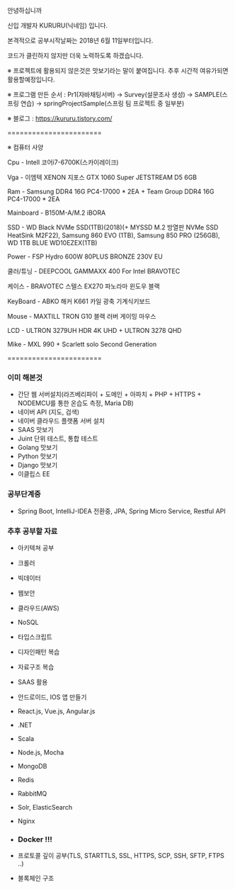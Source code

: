 안녕하십니까

신입 개발자 KURURU(닉네임) 입니다.

본격적으로 공부시작날짜는 2018년 6월 11일부터입니다.

코드가 클린하지 않지만 더욱 노력하도록 하겠습니다.

※ 프로젝트에 활용되지 않은것은 맛보기라는 말이 붙여집니다. 추후 시간적 여유가되면 활용할예정입니다.

※ 프로그램 만든 순서 : Pr1(자바채팅서버) -> Survey(설문조사 생성) -> SAMPLE(스프링 연습) -> springProjectSample(스프링 팀 프로젝트 중 일부분)

※ 블로그 : https://kururu.tistory.com/

=======================

※ 컴퓨터 사양

Cpu - Intell 코어i7-6700K(스카이레이크)

Vga - 이엠텍 XENON 지포스 GTX 1060 Super JETSTREAM D5 6GB 

Ram - Samsung DDR4 16G PC4-17000 * 2EA +  Team Group DDR4 16G PC4-17000 * 2EA

Mainboard - B150M-A/M.2 iBORA

SSD - WD Black NVMe SSD(1TB)(2018)(+ MYSSD M.2 방열판 NVMe SSD HeatSink M2F22), Samsung 860 EVO (1TB), Samsung 850 PRO (256GB), WD 1TB 
BLUE WD10EZEX(1TB)

Power - FSP Hydro 600W 80PLUS BRONZE 230V EU

쿨러/튜닝 - DEEPCOOL GAMMAXX 400 For Intel BRAVOTEC

케이스 - BRAVOTEC 스텔스 EX270 파노라마 윈도우 블랙


KeyBoard - ABKO 해커 K661 카일 광축 기계식키보드

Mouse - MAXTILL TRON G10 블랙 러버 게이밍 마우스

LCD - ULTRON 3279UH HDR 4K UHD + ULTRON 3278 QHD

Mike - MXL 990 + Scarlett solo Second Generation

=======================

### 이미 해본것
- 간단 웹 서버설치(라즈베리파이 + 도메인 + 아파치 + PHP + HTTPS + NODEMCU를 통한 온습도 측정, Maria DB)
- 네이버 API (지도, 검색)
- 네이버 클라우드 플랫폼 서버 설치
- SAAS 맛보기
- Juint 단위 테스트, 통합 테스트
- Golang 맛보기
- Python 맛보기
- Django 맛보기
- 이클립스 EE

### 공부단계중
- Spring Boot, IntelliJ-IDEA 전환중, JPA, Spring Micro Service, Restful API

### 추후 공부할 자료
- 아키텍쳐 공부
- 크롤러
- 빅데이터
- 웹보안
- 클라우드(AWS)
- NoSQL
- 타입스크립트
- 디자인패턴 복습
- 자료구조 복습
- SAAS 활용
- 안드로이드, IOS 앱 만들기
- React.js, Vue.js, Angular.js


- .NET
- Scala
- Node.js, Mocha
- MongoDB
- Redis
- RabbitMQ
- Solr, ElasticSearch
- Nginx


- ### Docker !!!
- 프로토콜 깊이 공부(TLS, STARTTLS, SSL, HTTPS, SCP, SSH, SFTP, FTPS ..)


- 블록체인 구조
